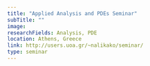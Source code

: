 ```yaml
---
title: "Applied Analysis and PDEs Seminar"
subTitle: ""
image:
researchFields: Analysis, PDE
location: Athens, Greece
link: http://users.uoa.gr/~nalikako/seminar/
type: seminar
---
```

